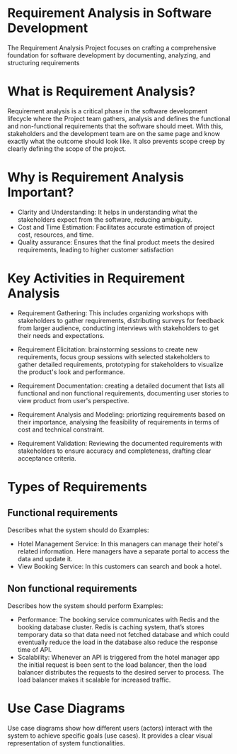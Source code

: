# Requirement Analysis in Software Development
The Requirement Analysis Project focuses on crafting a comprehensive foundation for software development by documenting, analyzing, and structuring requirements

# What is Requirement Analysis?
Requirement analysis is a critical phase in the software development lifecycle where the Project team gathers, analysis and defines the functional and non-functional
requirements that the software should meet. With this, stakeholders and the development team are on the same page and know exactly what the outcome should look like.
It also prevents scope creep by clearly defining the scope of the project.

# Why is Requirement Analysis Important?
- Clarity and Understanding: It helps in understanding what the stakeholders expect from the software, reducing ambiguity.
- Cost and Time Estimation: Facilitates accurate estimation of project cost, resources, and time.
- Quality assurance: Ensures that the final product meets the desired requirements, leading to higher customer satisfaction

# Key Activities in Requirement Analysis
- Requirement Gathering: This includes organizing workshops with stakeholders to gather requirements, distributing surveys for feedback from larger audience,
  conducting interviews with stakeholders to get their needs and expectations.

- Requirement Elicitation: brainstorming sessions to create new requirements, focus group sessions with selected stakeholders to gather detailed requirements,
  prototyping for stakeholders to visualize the product's look and performance.
  
- Requirement Documentation: creating a detailed document that lists all functional and non functional requirements, documenting user stories to view product from user's
  perspective.
  
- Requirement Analysis and Modeling: priortizing requirements based on their importance, analysing the feasibility of requirements in terms of cost and technical
  constraint.
  
- Requirement Validation: Reviewing the documented requirements with stakeholders to ensure accuracy and completeness, drafting clear acceptance criteria.

# Types of Requirements
## Functional requirements
Describes what the system should do
Examples: 
- Hotel Management Service: In this managers can manage their hotel's related information. Here managers have a separate portal to access the data and update it.
- View Booking Service:  In this customers can search and book a hotel.

## Non functional requirements
Describes how the system should perform
Examples:
- Performance: The booking service communicates with Redis and the booking database cluster. Redis is caching system, that’s stores temporary data so that data need not fetched database and which could eventually reduce the load in the database also reduce the response time of API.
- Scalability: Whenever an API is triggered from the hotel manager app the initial request is been sent to the load balancer, then the load balancer distributes the requests to the desired server to process. The load balancer makes it scalable for increased traffic.

# Use Case Diagrams
Use case diagrams show how different users (actors) interact with the system to achieve specific goals (use cases). It provides a clear visual representation of system functionalities.

